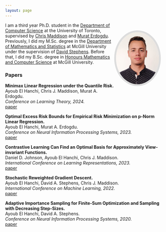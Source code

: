 ```yaml
---
layout: page
---
```

<img style="float: right;
    margin-top: 25px;
    margin-bottom: 35px;
    max-width: 30%;
    border: 6px solid #ddd;
    border-radius: 50%;
    box-sizing: border-box;"
    src="files/picture_3.png">

I am a third year Ph.D. student in the [Department of Computer Science](https://web.cs.toronto.edu/) at the University of Toronto, supervised by [Chris Maddison](https://www.cs.toronto.edu/~cmaddis/) and [Murat Erdogdu](https://www.cs.toronto.edu/~erdogdu/). Previously, I did my M.Sc. degree in the [Department of Mathematics and Statistics](https://www.mcgill.ca/mathstat/) at McGill University under the supervision of [David Stephens](https://www.math.mcgill.ca/dstephens/). Before that, I did my B.Sc. degree in
[Honours Mathematics and Computer Science](https://www.mcgill.ca/mathstat/undergraduate/programs/b-sc/joint-honours-mathematics-and-computer-science-b-sc) at McGill University.


<!---[Resume](files/resume.pdf) / [Google Scholar](https://scholar.google.com/citations?user=5ZzcGmgAAAAJ&hl=en&oi=ao)-->


### Papers ###

**Minimax Linear Regression under the Quantile Risk.**  
Ayoub El Hanchi, Chris J. Maddison, Murat A. Erdogdu.  
*Conference on Learning Theory, 2024.*  
[paper](files/paper_5.pdf)

**Optimal Excess Risk Bounds for Empirical Risk Minimization on p-Norm Linear Regression.**  
Ayoub El Hanchi, Murat A. Erdogdu.  
*Conference on Neural Information Processing Systems, 2023.*  
[paper](files/paper_4.pdf)

**Contrastive Learning Can Find an Optimal Basis for Approximately View-invariant Functions.**  
Daniel D. Johnson, Ayoub El Hanchi, Chris J. Maddison.  
*International Conference on Learning Representations, 2023.*  
[paper](files/paper_3.pdf)

**Stochastic Reweighted Gradient Descent.**  
Ayoub El Hanchi, David A. Stephens, Chris J. Maddison.  
*International Conference on Machine Learning, 2022.*  
[paper](files/paper_2.pdf)

**Adaptive Importance Sampling for Finite-Sum Optimization and Sampling with Decreasing Step-Sizes.**  
Ayoub El Hanchi, David A. Stephens.  
*Conference on Neural Information Processing Systems, 2020.*  
[paper](files/paper_1.pdf) <!---| [slides](files/presentation_1.pdf) | [poster](files/poster_1.pdf)-->

<!---
### Notes ###



**A Lyapunov Analysis of Loopless SARAH.**  
Ayoub El Hanchi  
[paper](files/paper_2.pdf)

### Thesis ###
**Large Scale Optimization and Sampling for Machine Learning and Statistics.**  
M.Sc. in Mathematics and Statistics, McGill University, May 2021.  
[thesis](files/thesis_1.pdf)
-->

<!---
### Software ###
**TorchVr (in progress)**  
A PyTorch library providing PyTorch modules and samplers that produce efficient gradient estimators to accelerate training of large scale models.  
All samplers are written in C++ using an efficient tree implementation for increased performance.
The C++ code is then exposed to python
using [pybind11](https://github.com/pybind/pybind11).  
<a href="files/code_1.zip">source

### Old Reports  ###
+ *Langevin Diffusion as Gradient Flow in Wasserstein Space.*  
<a href="files/report_4.pdf">report</a>
+ *Scaling up MCMC for Bayesian inference using adaptive data subsampling.*  
<a href="files/report_3.pdf">report</a> \|
<a href="files/presentation_4.pdf">slides</a>
+ *Statistical learning under a non-iid data generating process.*  
<a href="files/report_2.pdf">report</a>
-->